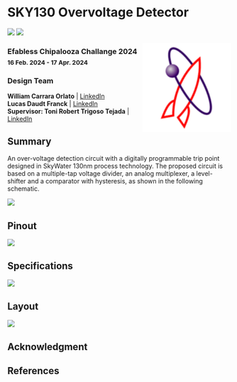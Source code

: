 # SKY130 Overvoltage Detector
[![](https://img.shields.io/badge/License-Apache%202.0-blue)](https://opensource.org/licenses/Apache-2.0)
[![](https://img.shields.io/badge/Technology-sky130A-brightgreen)](https://skywater-pdk.readthedocs.io/en/main/)

<img align="right" width="200" src="https://raw.githubusercontent.com/LDFranck/sky130_vbl_ip__overvoltage/main/vblabs.png" alt="logo">

### Efabless Chipalooza Challange 2024 <br><sub>16 Feb. 2024 - 17 Apr. 2024</sub>

### Design Team
**William Carrara Orlato** | [LinkedIn](https://www.linkedin.com/in/william-carrara-orlato-67a2a1274/)<br>
**Lucas Daudt Franck** | [LinkedIn](https://www.linkedin.com/in/ldfranck/)<br>
**Supervisor: Toni Robert Trigoso Tejada** | [LinkedIn](https://www.linkedin.com/in/trigosot/)

## Summary
An over-voltage detection circuit with a digitally programmable trip point designed in SkyWater 130nm process technology. The proposed circuit is based on a multiple-tap voltage divider, an analog multiplexer, a level-shifter and a comparator with hysteresis, as shown in the following schematic.

![](https://cdn.discordapp.com/attachments/1209119215836074004/1232769169108504696/image.png?ex=662aa941&is=662957c1&hm=d2316b059a21cfbfafa62ac7b877dbad24f42da52e7ee2ee384734181c2fe263&=)

## Pinout
![](https://cdn.discordapp.com/attachments/1209119215836074004/1232771743278567615/image.png?ex=662aaba7&is=66295a27&hm=3b3f5f0e40e0581f1847728e4a9b6018bd3ce2973ef70233de083e402b136c18&=)

## Specifications
![](https://cdn.discordapp.com/attachments/1209119215836074004/1232775868317831259/screenshot.jpg?ex=662aaf7e&is=66295dfe&hm=d52f74165becb18a6d85432cf09aeab9283c40777833d31fd70c6fcbb1f7fabd&=)

## Layout
![](https://cdn.discordapp.com/attachments/1223334779810742272/1232764680796241940/image.png?ex=662aa513&is=66295393&hm=0886d2368e6b61b195d8e4ebc198210b10e673e9ee5855256a636db6a011e965&=)

## Acknowledgment 

## References

